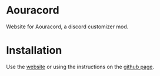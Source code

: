 # Aouracord
Website for Aouracord, a discord customizer mod.
# Installation
Use the [website](https://jspeightadev.github.io/aouracord.github.io/) or using the instructions on the [github page](https://github.com/JSpeightADev/Aoura-Cord).
